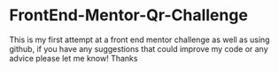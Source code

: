 # FrontEnd-Mentor-Qr-Challenge

This is my first attempt at a front end mentor challenge as well as using github, if you have any suggestions 
that could improve my code or any advice please let me know! Thanks
